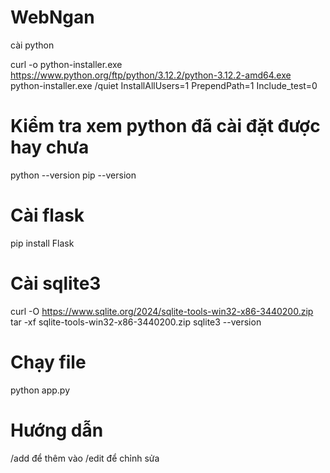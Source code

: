 # WebNgan

cài python

curl -o python-installer.exe https://www.python.org/ftp/python/3.12.2/python-3.12.2-amd64.exe
python-installer.exe /quiet InstallAllUsers=1 PrependPath=1 Include_test=0

# Kiểm tra xem python đã cài đặt được hay chưa
python --version
pip --version


# Cài flask
pip install Flask

# Cài sqlite3
curl -O https://www.sqlite.org/2024/sqlite-tools-win32-x86-3440200.zip
tar -xf sqlite-tools-win32-x86-3440200.zip
sqlite3 --version


# Chạy file
python app.py

# Hướng dẫn
/add để thêm vào 
/edit để chỉnh sửa



